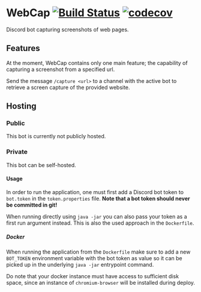 # WebCap [![Build Status](https://travis-ci.org/Thibstars/Discord-Bot-Base.svg?branch=master)](https://travis-ci.org/Thibstars/WebCap) [![codecov](https://codecov.io/gh/Thibstars/WebCap/branch/master/graph/badge.svg)](https://codecov.io/gh/Thibstars/WebCap) # 
Discord bot capturing screenshots of web pages.

## Features ##
At the moment, WebCap contains only one main feature; the capability of capturing a screenshot from a specified url.

Send the message `/capture <url>` to a channel with the active bot to retrieve a screen capture of the provided website.

## Hosting ##
### Public ###
This bot is currently not publicly hosted.

### Private ###
This bot can be self-hosted.

#### Usage ####

In order to run the application, one must first add a Discord bot token to `bot.token` in the `token.properties` file.
**Note that a bot token should never be committed in git!**

When running directly using `java -jar` you can also pass your token as a first run argument instead. This is also the used approach in the `Dockerfile`.

##### Docker #####
When running the application from the `Dockerfile` make sure to add a new `BOT_TOKEN` environment variable with the bot token as value so it can be picked up 
in the underlying `java -jar` entrypoint command.

Do note that your docker instance must have access to sufficient disk space, since an instance of `chromium-browser` will be installed during deploy.